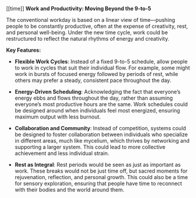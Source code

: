 [[time]]
**Work and Productivity: Moving Beyond the 9-to-5**

The conventional workday is based on a linear view of time—pushing people to be constantly productive, often at the expense of creativity, rest, and personal well-being. Under the new time cycle, work could be restructured to reflect the natural rhythms of energy and creativity.

**Key Features:**

- **Flexible Work Cycles**: Instead of a fixed 9-to-5 schedule, allow people to work in cycles that suit their individual flow. For example, some might work in bursts of focused energy followed by periods of rest, while others may prefer a steady, consistent pace throughout the day.
    
- **Energy-Driven Scheduling**: Acknowledging the fact that everyone’s energy ebbs and flows throughout the day, rather than assuming everyone’s most productive hours are the same. Work schedules could be designed around when individuals feel most energized, ensuring maximum output with less burnout.
    
- **Collaboration and Community**: Instead of competition, systems could be designed to foster collaboration between individuals who specialize in different areas, much like mycelium, which thrives by networking and supporting a larger system. This could lead to more collective achievement and less individual strain.
    
- **Rest as Integral**: Rest periods would be seen as just as important as work. These breaks would not be just time off, but sacred moments for rejuvenation, reflection, and personal growth. This could also be a time for sensory exploration, ensuring that people have time to reconnect with their bodies and the world around them.